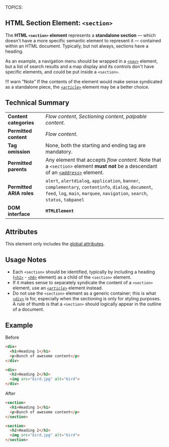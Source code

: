TOPICS: <section>

# HTML Section Element: `<section>`

The **HTML `<section>` element** represents a **standalone section** — which doesn't have a more specific
semantic element to represent it — contained within an HTML document. Typically, but not always,
sections have a heading.

As an example, a navigation menu should be wrapped in a *[`<nav>`](/en/webfrontend/<nav>)* element,
but a list of search results and a map display and its controls don't have specific elements,
and could be put inside a `<section>`.

!!! warn "Note"
    If the contents of the element would make sense syndicated as a standalone piece, the
    *[`<article>`](/en/webfrontend/<article>/)* element may be a better choice.

## Technical Summary

|  |  |
| :-- | :-- |
| **Content categories** | *Flow content*, *Sectioning content*, *palpable content*. |
| **Permitted content** | *Flow content*. |
| **Tag omission** | None, both the starting and ending tag are mandatory. |
| **Permitted parents** | Any element that accepts *flow content*. Note that a `<section>` element **must not** be a descendant of an *[`<address>`](/en/webfrontend/<address>)* element. |
| **Permitted ARIA roles** | `alert`, `alertdialog`, `application`, `banner`, `complementary`, `contentinfo`, `dialog`, `document`, `feed`, `log`, `main`, `marquee`, `navigation`, `search`, `status`, `tabpanel` |
| **DOM interface** | **`HTMLElement`** |

## Attributes

This element only includes the [global attributes](/en/webfrontend/HTML_Global_Attributes).

## Usage Notes

- Each `<section>` should be identified, typically by including a heading
(*[`<h1>`](/en/webfrontend/<h1>)* - *[`<h6>`](/en/webfrontend/<h6>)* element)
as a child of the `<section>` element.
- If it makes sense to separately syndicate the content of a `<section>` element,
use an *[`<article>`](/en/webfrontend/<article>)* element instead.
- Do not use the `<section>` element as a generic container; this is what
*[`<div>`](/en/webfrontend/<div>)* is for,
especially when the sectioning is only for styling purposes. A rule of thumb is that a `<section>` should
logically appear in the outline of a document.

## Example

Before

```html
<div>
  <h1>Heading 1</h1>
  <p>Bunch of awesome content</p>
</div>

<div>
  <h2>Heading 2</h2>
  <img src="bird.jpg" alt="bird">
</div>
```

After

```html
<section>
  <h1>Heading 1</h1>
  <p>Bunch of awesome content</p>
</section>

<section>
  <h2>Heading 2</h2>
  <img src="bird.jpg" alt="bird">
</section>
```
